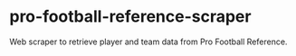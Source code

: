 # pro-football-reference-scraper
Web scraper to retrieve player and team data from Pro Football Reference.
